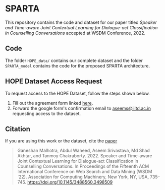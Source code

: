 # SPARTA

This repository contains the code and dataset for our paper titled *Speaker and Time-aware Joint Contextual Learning for Dialogue-act Classification in Counselling Conversations* accepted at WSDM Conference, 2022.

## Code

The folder ```HOPE_data/``` contains our complete dataset and the folder ```SPARTA_model``` contains the code for the proposed SPARTA architecture.


## HOPE Dataset Access Request
To request access to the HOPE Dataset, follow the steps shown below.

1. Fill out the agreement form linked [here](https://forms.gle/WGm2BMxQpzKsNE5Y9).
2. Forward the google form's confirmation email to aseems@iiitd.ac.in requesting access to the dataset. 

## Citation
If you are using this work or the dataset, cite the [paper](https://dl.acm.org/doi/10.1145/3488560.3498509)


> Ganeshan Malhotra, Abdul Waheed, Aseem Srivastava, Md Shad Akhtar, and Tanmoy Chakraborty. 2022. Speaker and Time-aware Joint Contextual Learning for Dialogue-act Classification in Counselling Conversations. In Proceedings of the Fifteenth ACM International Conference on Web Search and Data Mining (WSDM '22). Association for Computing Machinery, New York, NY, USA, 735–745. https://doi.org/10.1145/3488560.3498509
